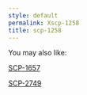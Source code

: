 ```yaml
---
style: default
permalink: Xscp-1258
title: scp-1258
---
```

You may also like:

[SCP-1657](http://scp-wiki.net/scp-1657)

[SCP-2749](http://scp-wiki.net/scp-2749)
